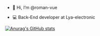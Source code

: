 - 👋 Hi, I’m @roman-vue

- 💻 Back-End developer at Lya-electronic

[![Anurag's GitHub stats](https://github-readme-stats.vercel.app/api?username=anuraghazra)](https://github.com/anuraghazra/github-readme-stats)



